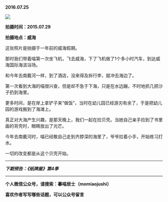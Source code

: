 **2016.07.25**

![](http://upload-images.jianshu.io/upload_images/51001-e82632dc6c0da667.jpg?imageMogr2/auto-orient/strip%7CimageView2/2/w/1240)

**拍摄时间：2015.07.29**

**拍摄地点：威海**

这张照片是拍摄于一年前的威海假期。

那时我们带着喵第一次坐飞机，飞去威海，下了飞机做了1个多小时汽车，到达威海国际海滨浴场。

和今年去南戴河一样，到了酒店，没来得及拆行李，就冲去海边了。

第一次看到大海的喵很兴奋，但是却不急于下海，只是在水边蹦，不时地抓几把沙子扔到海里。

更多时间，是在岸上拿铲子来“做饭”，当时在幼儿园已经游刃有余了，于是把幼儿园的游戏搬到了海滩上。

真正对大海产生兴趣，是那天晚上，我们一起在捡贝壳。当她自己亲手捡到了书里画的背壳时，眼睛放出了光芒。

今年去南戴河时，喵已经敢自己走到齐脖深的海里了，爷爷拉着小手，开始练习打水。

一切的改变都是从这个贝壳开始。

***

***下期预告：《纸牌屋》第4季***

***

**个人微信公众号，请搜索：摹喵居士（momiaojushi）**

**喜欢作者写写哪些话题，可以公众号留言**